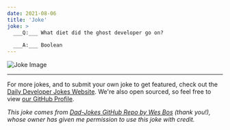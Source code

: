 ```yaml
---
date: 2021-08-06
title: 'Joke'
joke: >
  ___Q:___ What diet did the ghost developer go on?
  
  ___A:___ Boolean
---
```



![Joke Image](https://private.xtrp.io/projects/DailyDeveloperJokes/public_image_server/images/5e125894734cf.png)

---

For more jokes, and to submit your own joke to get featured, check out the [Daily Developer Jokes Website](https://dailydeveloperjokes.github.io/). We're also open sourced, so feel free to view [our GitHub Profile](https://github.com/dailydeveloperjokes).


_This joke comes from [Dad-Jokes GitHub Repo by Wes Bos](https://github.com/wesbos/dad-jokes) (thank you!), whose owner has given me permission to use this joke with credit._

<!--
Joke text:
**Q:** What diet did the ghost developer go on?

**A:** Boolean
 -->


